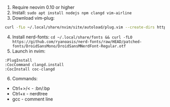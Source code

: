 1. Require neovim 0.10 or higher
2. Install:
`sudo apt install nodejs npm clangd vim-airline` 
3. Download vim-plug:
```bash
curl -fLo ~/.local/share/nvim/site/autoload/plug.vim --create-dirs https://raw.githubusercontent.com/junegunn/vim-plug/master/plug.vim
```
4. Install nerd-fonts:
`cd ~/.local/share/fonts && curl -fLO https://github.com/ryanoasis/nerd-fonts/raw/HEAD/patched-fonts/DroidSansMono/DroidSansMNerdFont-Regular.otf`
5. Launch in nvim:
```
:PlugInstall
:CocCommand clangd.install
:CocInstall coc-clangd
```
6. Commands:
- Ctrl+>/< - :bn/:bp
- Ctrl+x - nerdtree
- gcc - comment line


